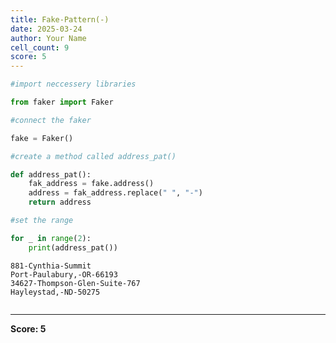 ```yaml
---
title: Fake-Pattern(-)
date: 2025-03-24
author: Your Name
cell_count: 9
score: 5
---
```


```python
#import neccessery libraries
```


```python
from faker import Faker
```


```python
#connect the faker 
```


```python
fake = Faker()
```


```python
#create a method called address_pat()
```


```python
def address_pat():
    fak_address = fake.address()
    address = fak_address.replace(" ", "-")
    return address
```


```python
#set the range
```


```python
for _ in range(2):
    print(address_pat())
```

    881-Cynthia-Summit
    Port-Paulabury,-OR-66193
    34627-Thompson-Glen-Suite-767
    Hayleystad,-ND-50275



```python

```


---
**Score: 5**
